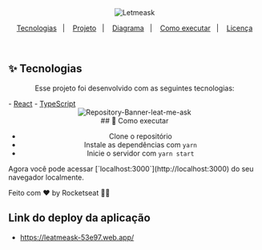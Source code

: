 <div align="center">
 <img alt="Letmeask" title="Letmeask"            src="https://raw.githubusercontent.com/jessicaidro/letmeask/88e5db1476241d7c126920b64d27ea89fb8a0e2a/src/assets/images/logo.svg" />
</div>

<p align="center">
  <a href="#-tecnologias">Tecnologias</a>&nbsp;&nbsp;&nbsp;|&nbsp;&nbsp;&nbsp;
  <a href="#-projeto">Projeto</a>&nbsp;&nbsp;&nbsp;|&nbsp;&nbsp;&nbsp;
  <a href="#-diagrama">Diagrama</a>&nbsp;&nbsp;&nbsp;|&nbsp;&nbsp;&nbsp;
  <a href="#-como-executar">Como executar</a>&nbsp;&nbsp;&nbsp;|&nbsp;&nbsp;&nbsp;
  <a href="#-licença">Licença</a>
</p>
<br>

## ✨ Tecnologias
<p align="center">
 Esse projeto foi desenvolvido com as seguintes tecnologias:
</p>
- <a href="https://reactjs.org">React</a>
- <a href="https://www.typescriptlang.org/">TypeScript</a>
          
<div align="center">
  <img title="Letmeask" 
  src="https://i.ibb.co/J5QDKFB/Repository-Banner-leat-me-ask.jpg" alt="Repository-Banner-leat-me-ask" />
</div>
<div align="center">
## 🚀 Como executar

- Clone o repositório
- Instale as dependências com `yarn`
- Inicie o servidor com `yarn start`
</div>
Agora você pode acessar [`localhost:3000`](http://localhost:3000) do seu navegador localmente.


Feito com ♥ by Rocketseat 👋🏻 


## Link do deploy da aplicação

- https://leatmeask-53e97.web.app/
